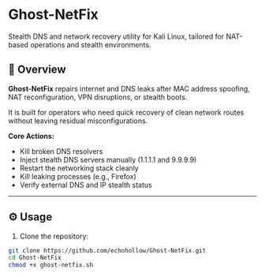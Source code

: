 # Ghost-NetFix

Stealth DNS and network recovery utility for Kali Linux, tailored for NAT-based operations and stealth environments.

## 📜 Overview

**Ghost-NetFix** repairs internet and DNS leaks after MAC address spoofing, NAT reconfiguration, VPN disruptions, or stealth boots.

It is built for operators who need quick recovery of clean network routes without leaving residual misconfigurations.

**Core Actions:**
- Kill broken DNS resolvers
- Inject stealth DNS servers manually (1.1.1.1 and 9.9.9.9)
- Restart the networking stack cleanly
- Kill leaking processes (e.g., Firefox)
- Verify external DNS and IP stealth status

---

## ⚙️ Usage

1. Clone the repository:

```bash
git clone https://github.com/echohollow/Ghost-NetFix.git
cd Ghost-NetFix
chmod +x ghost-netfix.sh
